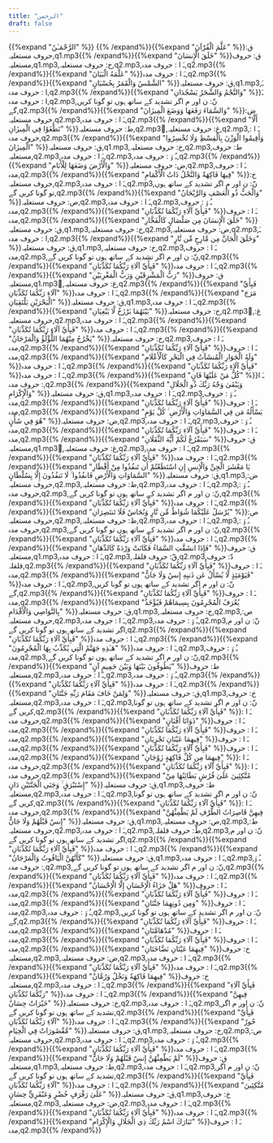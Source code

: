 ```yaml
---
title: "الرحمن"
draft: false
---
```

 {{%expand "الرَّحْمَـٰنُ" %}} {{% /expand%}}{{%expand "عَلَّمَ الْقُرْآنَ" %}}ق: حروف مستعلیہ,q1.mp3{{% /expand%}}{{%expand "خَلَقَ الْإِنسَانَ" %}}ق: حروف مستعلیہ,q1.mp3,خ: حروف مستعلیہ,q2.mp3,ـَ ا :  حروف مدہ,q2.mp3{{% /expand%}}{{%expand "عَلَّمَهُ الْبَيَانَ" %}}ـَ ا :  حروف مدہ,q2.mp3{{% /expand%}}{{%expand "الشَّمْسُ وَالْقَمَرُ بِحُسْبَانٍ" %}}ق: حروف مستعلیہ,q1.mp3,ـَ ا :  حروف مدہ,q2.mp3{{% /expand%}}{{%expand "وَالنَّجْمُ وَالشَّجَرُ يَسْجُدَانِ" %}}ـَ ا :  حروف مدہ,q2.mp3,نّ: ن اور م اگر تشدید کے ساتھ ہوں تو گونا کریں گے,q2.mp3{{% /expand%}}{{%expand "وَالسَّمَاءَ رَفَعَهَا وَوَضَعَ الْمِيزَانَ" %}}ض: حروف مستعلیہ,q2.mp3,ـَ ا :  حروف مدہ,q2.mp3{{% /expand%}}{{%expand "أَلَّا تَطْغَوْا فِي الْمِيزَانِ" %}}ط: حروف مستعلیہ,q2.mp3,ُغ: حروف مستعلیہ,q2.mp3,ـَ ا :  حروف مدہ,q2.mp3{{% /expand%}}{{%expand "وَأَقِيمُوا الْوَزْنَ بِالْقِسْطِ وَلَا تُخْسِرُوا الْمِيزَانَ" %}}ق: حروف مستعلیہ,q1.mp3,خ: حروف مستعلیہ,q2.mp3,ط: حروف مستعلیہ,q2.mp3,ـَ ا :  حروف مدہ,q2.mp3,ـُ و٘ :  حروف مدہ,q2.mp3{{% /expand%}}{{%expand "وَالْأَرْضَ وَضَعَهَا لِلْأَنَامِ" %}}ض: حروف مستعلیہ,q2.mp3,ـَ ا :  حروف مدہ,q2.mp3{{% /expand%}}{{%expand "فِيهَا فَاكِهَةٌ وَالنَّخْلُ ذَاتُ الْأَكْمَامِ" %}}خ: حروف مستعلیہ,q2.mp3,ـَ ا :  حروف مدہ,q2.mp3,نّ: ن اور م اگر تشدید کے ساتھ ہوں تو گونا کریں گے,q2.mp3{{% /expand%}}{{%expand "وَالْحَبُّ ذُو الْعَصْفِ وَالرَّيْحَانُ" %}}ص: حروف مستعلیہ,q2.mp3,ـَ ا :  حروف مدہ,q2.mp3,ـُ و٘ :  حروف مدہ,q2.mp3{{% /expand%}}{{%expand "فَبِأَيِّ آلَاءِ رَبِّكُمَا تُكَذِّبَانِ" %}}ـَ ا :  حروف مدہ,q2.mp3{{% /expand%}}{{%expand "خَلَقَ الْإِنسَانَ مِن صَلْصَالٍ كَالْفَخَّارِ" %}}ق: حروف مستعلیہ,q1.mp3,خ: حروف مستعلیہ,q2.mp3,ص: حروف مستعلیہ,q2.mp3,ـَ ا :  حروف مدہ,q2.mp3{{% /expand%}}{{%expand "وَخَلَقَ الْجَانَّ مِن مَّارِجٍ مِّن نَّارٍ" %}}ق: حروف مستعلیہ,q1.mp3,خ: حروف مستعلیہ,q2.mp3,ـَ ا :  حروف مدہ,q2.mp3,نّ: ن اور م اگر تشدید کے ساتھ ہوں تو گونا کریں گے,q2.mp3{{% /expand%}}{{%expand "فَبِأَيِّ آلَاءِ رَبِّكُمَا تُكَذِّبَانِ" %}}ـَ ا :  حروف مدہ,q2.mp3{{% /expand%}}{{%expand "رَبُّ الْمَشْرِقَيْنِ وَرَبُّ الْمَغْرِبَيْنِ" %}}ق: حروف مستعلیہ,q1.mp3,ُغ: حروف مستعلیہ,q2.mp3{{% /expand%}}{{%expand "فَبِأَيِّ آلَاءِ رَبِّكُمَا تُكَذِّبَانِ" %}}ـَ ا :  حروف مدہ,q2.mp3{{% /expand%}}{{%expand "مَرَجَ الْبَحْرَيْنِ يَلْتَقِيَانِ" %}}ق: حروف مستعلیہ,q1.mp3,ـَ ا :  حروف مدہ,q2.mp3{{% /expand%}}{{%expand "بَيْنَهُمَا بَرْزَخٌ لَّا يَبْغِيَانِ" %}}خ: حروف مستعلیہ,q2.mp3,ُغ: حروف مستعلیہ,q2.mp3,ـَ ا :  حروف مدہ,q2.mp3{{% /expand%}}{{%expand "فَبِأَيِّ آلَاءِ رَبِّكُمَا تُكَذِّبَانِ" %}}ـَ ا :  حروف مدہ,q2.mp3{{% /expand%}}{{%expand "يَخْرُجُ مِنْهُمَا اللُّؤْلُؤُ وَالْمَرْجَانُ" %}}خ: حروف مستعلیہ,q2.mp3,ـَ ا :  حروف مدہ,q2.mp3{{% /expand%}}{{%expand "فَبِأَيِّ آلَاءِ رَبِّكُمَا تُكَذِّبَانِ" %}}ـَ ا :  حروف مدہ,q2.mp3{{% /expand%}}{{%expand "وَلَهُ الْجَوَارِ الْمُنشَآتُ فِي الْبَحْرِ كَالْأَعْلَامِ" %}}ـَ ا :  حروف مدہ,q2.mp3{{% /expand%}}{{%expand "فَبِأَيِّ آلَاءِ رَبِّكُمَا تُكَذِّبَانِ" %}}ـَ ا :  حروف مدہ,q2.mp3{{% /expand%}}{{%expand "كُلُّ مَنْ عَلَيْهَا فَانٍ" %}}ـَ ا :  حروف مدہ,q2.mp3{{% /expand%}}{{%expand "وَيَبْقَىٰ وَجْهُ رَبِّكَ ذُو الْجَلَالِ وَالْإِكْرَامِ" %}}ق: حروف مستعلیہ,q1.mp3,ـَ ا :  حروف مدہ,q2.mp3,ـُ و٘ :  حروف مدہ,q2.mp3{{% /expand%}}{{%expand "فَبِأَيِّ آلَاءِ رَبِّكُمَا تُكَذِّبَانِ" %}}ـَ ا :  حروف مدہ,q2.mp3{{% /expand%}}{{%expand "يَسْأَلُهُ مَن فِي السَّمَاوَاتِ وَالْأَرْضِ ۚ كُلَّ يَوْمٍ هُوَ فِي شَأْنٍ" %}}ض: حروف مستعلیہ,q2.mp3,ـَ ا :  حروف مدہ,q2.mp3,ـُ و٘ :  حروف مدہ,q2.mp3{{% /expand%}}{{%expand "فَبِأَيِّ آلَاءِ رَبِّكُمَا تُكَذِّبَانِ" %}}ـَ ا :  حروف مدہ,q2.mp3{{% /expand%}}{{%expand "سَنَفْرُغُ لَكُمْ أَيُّهَ الثَّقَلَانِ" %}}ق: حروف مستعلیہ,q1.mp3,ُغ: حروف مستعلیہ,q2.mp3,ـَ ا :  حروف مدہ,q2.mp3{{% /expand%}}{{%expand "فَبِأَيِّ آلَاءِ رَبِّكُمَا تُكَذِّبَانِ" %}}ـَ ا :  حروف مدہ,q2.mp3{{% /expand%}}{{%expand "يَا مَعْشَرَ الْجِنِّ وَالْإِنسِ إِنِ اسْتَطَعْتُمْ أَن تَنفُذُوا مِنْ أَقْطَارِ السَّمَاوَاتِ وَالْأَرْضِ فَانفُذُوا ۚ لَا تَنفُذُونَ إِلَّا بِسُلْطَانٍ" %}}ق: حروف مستعلیہ,q1.mp3,ض: حروف مستعلیہ,q2.mp3,ط: حروف مستعلیہ,q2.mp3,ـَ ا :  حروف مدہ,q2.mp3,ـُ و٘ :  حروف مدہ,q2.mp3,نّ: ن اور م اگر تشدید کے ساتھ ہوں تو گونا کریں گے,q2.mp3{{% /expand%}}{{%expand "فَبِأَيِّ آلَاءِ رَبِّكُمَا تُكَذِّبَانِ" %}}ـَ ا :  حروف مدہ,q2.mp3{{% /expand%}}{{%expand "يُرْسَلُ عَلَيْكُمَا شُوَاظٌ مِّن نَّارٍ وَنُحَاسٌ فَلَا تَنتَصِرَانِ" %}}ص: حروف مستعلیہ,q2.mp3,ظ: حروف مستعلیہ,q2.mp3,ـَ ا :  حروف مدہ,q2.mp3,ـُ و٘ :  حروف مدہ,q2.mp3,نّ: ن اور م اگر تشدید کے ساتھ ہوں تو گونا کریں گے,q2.mp3{{% /expand%}}{{%expand "فَبِأَيِّ آلَاءِ رَبِّكُمَا تُكَذِّبَانِ" %}}ـَ ا :  حروف مدہ,q2.mp3{{% /expand%}}{{%expand "فَإِذَا انشَقَّتِ السَّمَاءُ فَكَانَتْ وَرْدَةً كَالدِّهَانِ" %}}ق: حروف مستعلیہ,q1.mp3,ـَ ا :  حروف مدہ,q2.mp3,قّ: حروف قلقلہ,q2.mp3,دّ: حروف قلقلہ,q2.mp3{{% /expand%}}{{%expand "فَبِأَيِّ آلَاءِ رَبِّكُمَا تُكَذِّبَانِ" %}}ـَ ا :  حروف مدہ,q2.mp3{{% /expand%}}{{%expand "فَيَوْمَئِذٍ لَّا يُسْأَلُ عَن ذَنبِهِ إِنسٌ وَلَا جَانٌّ" %}}ـَ ا :  حروف مدہ,q2.mp3,نّ: ن اور م اگر تشدید کے ساتھ ہوں تو گونا کریں گے,q2.mp3{{% /expand%}}{{%expand "فَبِأَيِّ آلَاءِ رَبِّكُمَا تُكَذِّبَانِ" %}}ـَ ا :  حروف مدہ,q2.mp3{{% /expand%}}{{%expand "يُعْرَفُ الْمُجْرِمُونَ بِسِيمَاهُمْ فَيُؤْخَذُ بِالنَّوَاصِي وَالْأَقْدَامِ" %}}ق: حروف مستعلیہ,q1.mp3,خ: حروف مستعلیہ,q2.mp3,ص: حروف مستعلیہ,q2.mp3,ـَ ا :  حروف مدہ,q2.mp3,ـُ و٘ :  حروف مدہ,q2.mp3,نّ: ن اور م اگر تشدید کے ساتھ ہوں تو گونا کریں گے,q2.mp3{{% /expand%}}{{%expand "فَبِأَيِّ آلَاءِ رَبِّكُمَا تُكَذِّبَانِ" %}}ـَ ا :  حروف مدہ,q2.mp3{{% /expand%}}{{%expand "هَـٰذِهِ جَهَنَّمُ الَّتِي يُكَذِّبُ بِهَا الْمُجْرِمُونَ" %}}ـَ ا :  حروف مدہ,q2.mp3,ـُ و٘ :  حروف مدہ,q2.mp3,نّ: ن اور م اگر تشدید کے ساتھ ہوں تو گونا کریں گے,q2.mp3{{% /expand%}}{{%expand "يَطُوفُونَ بَيْنَهَا وَبَيْنَ حَمِيمٍ آنٍ" %}}ط: حروف مستعلیہ,q2.mp3,ـَ ا :  حروف مدہ,q2.mp3,ـُ و٘ :  حروف مدہ,q2.mp3{{% /expand%}}{{%expand "فَبِأَيِّ آلَاءِ رَبِّكُمَا تُكَذِّبَانِ" %}}ـَ ا :  حروف مدہ,q2.mp3{{% /expand%}}{{%expand "وَلِمَنْ خَافَ مَقَامَ رَبِّهِ جَنَّتَانِ" %}}ق: حروف مستعلیہ,q1.mp3,خ: حروف مستعلیہ,q2.mp3,ـَ ا :  حروف مدہ,q2.mp3,نّ: ن اور م اگر تشدید کے ساتھ ہوں تو گونا کریں گے,q2.mp3{{% /expand%}}{{%expand "فَبِأَيِّ آلَاءِ رَبِّكُمَا تُكَذِّبَانِ" %}}ـَ ا :  حروف مدہ,q2.mp3{{% /expand%}}{{%expand "ذَوَاتَا أَفْنَانٍ" %}}ـَ ا :  حروف مدہ,q2.mp3{{% /expand%}}{{%expand "فَبِأَيِّ آلَاءِ رَبِّكُمَا تُكَذِّبَانِ" %}}ـَ ا :  حروف مدہ,q2.mp3{{% /expand%}}{{%expand "فِيهِمَا عَيْنَانِ تَجْرِيَانِ" %}}ـَ ا :  حروف مدہ,q2.mp3{{% /expand%}}{{%expand "فَبِأَيِّ آلَاءِ رَبِّكُمَا تُكَذِّبَانِ" %}}ـَ ا :  حروف مدہ,q2.mp3{{% /expand%}}{{%expand "فِيهِمَا مِن كُلِّ فَاكِهَةٍ زَوْجَانِ" %}}ـَ ا :  حروف مدہ,q2.mp3{{% /expand%}}{{%expand "فَبِأَيِّ آلَاءِ رَبِّكُمَا تُكَذِّبَانِ" %}}ـَ ا :  حروف مدہ,q2.mp3{{% /expand%}}{{%expand "مُتَّكِئِينَ عَلَىٰ فُرُشٍ بَطَائِنُهَا مِنْ إِسْتَبْرَقٍ ۚ وَجَنَى الْجَنَّتَيْنِ دَانٍ" %}}ق: حروف مستعلیہ,q1.mp3,ط: حروف مستعلیہ,q2.mp3,ـَ ا :  حروف مدہ,q2.mp3,نّ: ن اور م اگر تشدید کے ساتھ ہوں تو گونا کریں گے,q2.mp3{{% /expand%}}{{%expand "فَبِأَيِّ آلَاءِ رَبِّكُمَا تُكَذِّبَانِ" %}}ـَ ا :  حروف مدہ,q2.mp3{{% /expand%}}{{%expand "فِيهِنَّ قَاصِرَاتُ الطَّرْفِ لَمْ يَطْمِثْهُنَّ إِنسٌ قَبْلَهُمْ وَلَا جَانٌّ" %}}ق: حروف مستعلیہ,q1.mp3,ص: حروف مستعلیہ,q2.mp3,ط: حروف مستعلیہ,q2.mp3,ـَ ا :  حروف مدہ,q2.mp3,طّ: حروف قلقلہ,q2.mp3,نّ: ن اور م اگر تشدید کے ساتھ ہوں تو گونا کریں گے,q2.mp3{{% /expand%}}{{%expand "فَبِأَيِّ آلَاءِ رَبِّكُمَا تُكَذِّبَانِ" %}}ـَ ا :  حروف مدہ,q2.mp3{{% /expand%}}{{%expand "كَأَنَّهُنَّ الْيَاقُوتُ وَالْمَرْجَانُ" %}}ق: حروف مستعلیہ,q1.mp3,ـَ ا :  حروف مدہ,q2.mp3,ـُ و٘ :  حروف مدہ,q2.mp3,نّ: ن اور م اگر تشدید کے ساتھ ہوں تو گونا کریں گے,q2.mp3{{% /expand%}}{{%expand "فَبِأَيِّ آلَاءِ رَبِّكُمَا تُكَذِّبَانِ" %}}ـَ ا :  حروف مدہ,q2.mp3{{% /expand%}}{{%expand "هَلْ جَزَاءُ الْإِحْسَانِ إِلَّا الْإِحْسَانُ" %}}ـَ ا :  حروف مدہ,q2.mp3{{% /expand%}}{{%expand "فَبِأَيِّ آلَاءِ رَبِّكُمَا تُكَذِّبَانِ" %}}ـَ ا :  حروف مدہ,q2.mp3{{% /expand%}}{{%expand "وَمِن دُونِهِمَا جَنَّتَانِ" %}}ـَ ا :  حروف مدہ,q2.mp3,ـُ و٘ :  حروف مدہ,q2.mp3,نّ: ن اور م اگر تشدید کے ساتھ ہوں تو گونا کریں گے,q2.mp3{{% /expand%}}{{%expand "فَبِأَيِّ آلَاءِ رَبِّكُمَا تُكَذِّبَانِ" %}}ـَ ا :  حروف مدہ,q2.mp3{{% /expand%}}{{%expand "مُدْهَامَّتَانِ" %}}ـَ ا :  حروف مدہ,q2.mp3{{% /expand%}}{{%expand "فَبِأَيِّ آلَاءِ رَبِّكُمَا تُكَذِّبَانِ" %}}ـَ ا :  حروف مدہ,q2.mp3{{% /expand%}}{{%expand "فِيهِمَا عَيْنَانِ نَضَّاخَتَانِ" %}}خ: حروف مستعلیہ,q2.mp3,ض: حروف مستعلیہ,q2.mp3,ـَ ا :  حروف مدہ,q2.mp3{{% /expand%}}{{%expand "فَبِأَيِّ آلَاءِ رَبِّكُمَا تُكَذِّبَانِ" %}}ـَ ا :  حروف مدہ,q2.mp3{{% /expand%}}{{%expand "فِيهِمَا فَاكِهَةٌ وَنَخْلٌ وَرُمَّانٌ" %}}خ: حروف مستعلیہ,q2.mp3,ـَ ا :  حروف مدہ,q2.mp3{{% /expand%}}{{%expand "فَبِأَيِّ آلَاءِ رَبِّكُمَا تُكَذِّبَانِ" %}}ـَ ا :  حروف مدہ,q2.mp3{{% /expand%}}{{%expand "فِيهِنَّ خَيْرَاتٌ حِسَانٌ" %}}خ: حروف مستعلیہ,q2.mp3,ـَ ا :  حروف مدہ,q2.mp3,نّ: ن اور م اگر تشدید کے ساتھ ہوں تو گونا کریں گے,q2.mp3{{% /expand%}}{{%expand "فَبِأَيِّ آلَاءِ رَبِّكُمَا تُكَذِّبَانِ" %}}ـَ ا :  حروف مدہ,q2.mp3{{% /expand%}}{{%expand "حُورٌ مَّقْصُورَاتٌ فِي الْخِيَامِ" %}}ق: حروف مستعلیہ,q1.mp3,خ: حروف مستعلیہ,q2.mp3,ص: حروف مستعلیہ,q2.mp3,ـَ ا :  حروف مدہ,q2.mp3,ـُ و٘ :  حروف مدہ,q2.mp3{{% /expand%}}{{%expand "فَبِأَيِّ آلَاءِ رَبِّكُمَا تُكَذِّبَانِ" %}}ـَ ا :  حروف مدہ,q2.mp3{{% /expand%}}{{%expand "لَمْ يَطْمِثْهُنَّ إِنسٌ قَبْلَهُمْ وَلَا جَانٌّ" %}}ق: حروف مستعلیہ,q1.mp3,ط: حروف مستعلیہ,q2.mp3,ـَ ا :  حروف مدہ,q2.mp3,نّ: ن اور م اگر تشدید کے ساتھ ہوں تو گونا کریں گے,q2.mp3{{% /expand%}}{{%expand "فَبِأَيِّ آلَاءِ رَبِّكُمَا تُكَذِّبَانِ" %}}ـَ ا :  حروف مدہ,q2.mp3{{% /expand%}}{{%expand "مُتَّكِئِينَ عَلَىٰ رَفْرَفٍ خُضْرٍ وَعَبْقَرِيٍّ حِسَانٍ" %}}ق: حروف مستعلیہ,q1.mp3,خ: حروف مستعلیہ,q2.mp3,ض: حروف مستعلیہ,q2.mp3,ـَ ا :  حروف مدہ,q2.mp3{{% /expand%}}{{%expand "فَبِأَيِّ آلَاءِ رَبِّكُمَا تُكَذِّبَانِ" %}}ـَ ا :  حروف مدہ,q2.mp3{{% /expand%}}{{%expand "تَبَارَكَ اسْمُ رَبِّكَ ذِي الْجَلَالِ وَالْإِكْرَامِ" %}}ـَ ا :  حروف مدہ,q2.mp3{{% /expand%}}